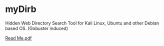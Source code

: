 # myDirb
Hidden Web Directory Search Tool for Kali Linux, Ubuntu and other Debian based OS. (Gobuster induced)

[Read Me.pdf](https://github.com/ihhgimhana/myDirb/blob/15262cc942b3ddf1506ef869a3396afba8e069a4/Read%20Me.pdf)
